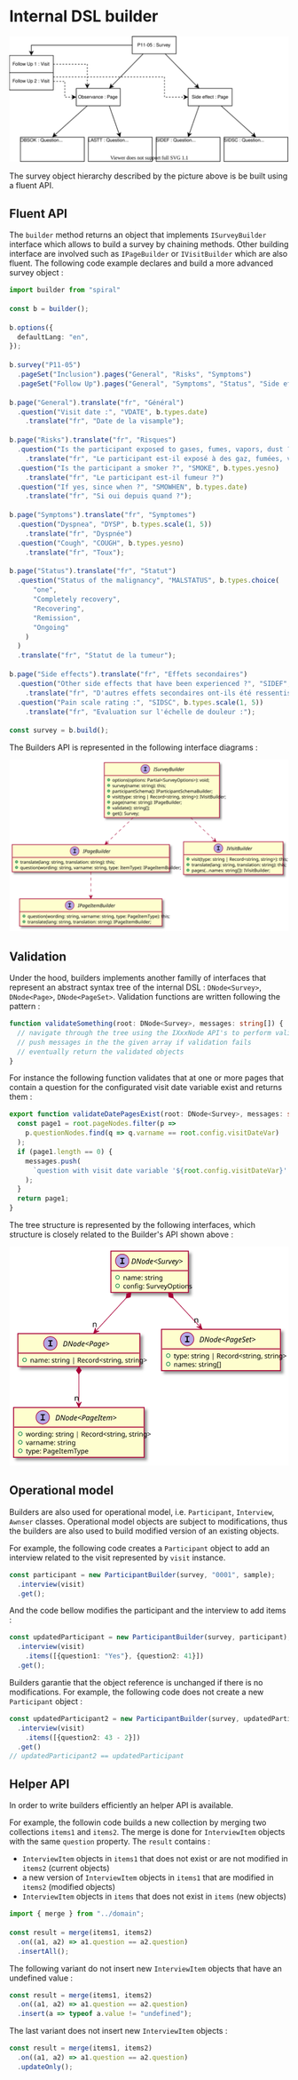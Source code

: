 # Internal DSL builder

![Builder example](./images/builder-ex.svg "Builder example")

The survey object hierarchy described by the picture above is be built using a fluent API.

## Fluent API
The `builder` method returns an object that implements `ISurveyBuilder` interface which allows to build a survey by chaining methods. Other building interface are involved such as `IPageBuilder` or `IVisitBuilder` which are also fluent.
The following code example declares and build a more advanced survey object :

```typescript
import builder from "spiral"

const b = builder();

b.options({
  defaultLang: "en",
});

b.survey("P11-05")
  .pageSet("Inclusion").pages("General", "Risks", "Symptoms")
  .pageSet("Follow Up").pages("General", "Symptoms", "Status", "Side effects");

b.page("General").translate("fr", "Général")
  .question("Visit date :", "VDATE", b.types.date)
    .translate("fr", "Date de la visample");

b.page("Risks").translate("fr", "Risques")
  .question("Is the participant exposed to gases, fumes, vapors, dust ?", "EXP", b.types.yesno)
    .translate("fr", "Le participant est-il exposé à des gaz, fumées, vapeurs, poussières")
  .question("Is the participant a smoker ?", "SMOKE", b.types.yesno)
    .translate("fr", "Le participant est-il fumeur ?")
  .question("If yes, since when ?", "SMOWHEN", b.types.date)
    .translate("fr", "Si oui depuis quand ?");

b.page("Symptoms").translate("fr", "Symptomes")
  .question("Dyspnea", "DYSP", b.types.scale(1, 5))
    .translate("fr", "Dyspnée")
  .question("Cough", "COUGH", b.types.yesno)
    .translate("fr", "Toux");

b.page("Status").translate("fr", "Statut")
  .question("Status of the malignancy", "MALSTATUS", b.types.choice(
      "one",
      "Completely recovery",
      "Recovering",
      "Remission",
      "Ongoing"
    )
  )
  .translate("fr", "Statut de la tumeur");

b.page("Side effects").translate("fr", "Effets secondaires")
  .question("Other side effects that have been experienced ?", "SIDEF", b.types.text)
    .translate("fr", "D'autres effets secondaires ont-ils été ressentis ?")
  .question("Pain scale rating :", "SIDSC", b.types.scale(1, 5))
    .translate("fr", "Evaluation sur l'échelle de douleur :");

const survey = b.build();
```
The Builders API is represented in the following interface diagrams :

![Fluent builders](./images/builders.svg "Fluent builders")

## Validation
Under the hood, builders implements another familly of interfaces that represent an abstract syntax tree of the internal DSL : `DNode<Survey>`, `DNode<Page>`, `DNode<PageSet>`. Validation functions are written following the pattern :

```typescript
function validateSomething(root: DNode<Survey>, messages: string[]) {
  // navigate through the tree using the IXxxNode API's to perform validation
  // push messages in the the given array if validation fails
  // eventually return the validated objects
}
```

For instance the following function validates that at one or more pages that contain a question for the configurated visit date variable exist and returns them :
```typescript 
export function validateDatePagesExist(root: DNode<Survey>, messages: string[]): IPageNode[] {
  const page1 = root.pageNodes.filter(p =>
    p.questionNodes.find(q => q.varname == root.config.visitDateVar)
  );
  if (page1.length == 0) {
    messages.push(
      `question with visit date variable '${root.config.visitDateVar}' is missing`
    );
  }
  return page1;
}
```
The tree structure is represented by the following interfaces, which structure is closely related to the Builder's API shown above :

![Abstract syntax tree](./images/tree.svg "Abstract syntax tree")
## Operational model
Builders are also used for operational model, i.e. `Participant`, `Interview`, `Awnser` classes. Operational model objects are subject to modifications, thus the builders are also used to build modified version of an existing objects.

For example, the following code creates a `Participant` object to add an interview related to the visit represented by `visit` instance.
```typescript
const participant = new ParticipantBuilder(survey, "0001", sample);
  .interview(visit)
  .get();
```

And the code bellow modifies the participant and the interview to add items :
```typescript
const updatedParticipant = new ParticipantBuilder(survey, participant);
  .interview(visit)
    .items([{question1: "Yes"}, {question2: 41}])
  .get();
```

Builders garantie that the object reference is unchanged if there is no modifications. For example, the following code does not create a new `Participant` object :
```typescript
const updatedParticipant2 = new ParticipantBuilder(survey, updatedParticipant);
  .interview(visit)
    .items([{question2: 43 - 2}])
  .get()
// updatedParticipant2 == updatedParticipant
```

## Helper API
In order to write builders efficiently an helper API is available.

For example, the followin code builds a new collection by merging two collections `items1` and `items2`. The merge is done for `InterviewItem` objects with the same `question` property. The `result` contains :
 - `InterviewItem` objects in `items1` that does not exist or are not modified in `items2` (current objects)
 - a new version of `InterviewItem` objects in `items1` that are modified in `items2` (modified objects)
 - `InterviewItem` objects in `items` that does not exist in `items` (new objects)
 
```typescript
import { merge } from "../domain";

const result = merge(items1, items2)
  .on((a1, a2) => a1.question == a2.question)
  .insertAll();
```

The following variant do not insert new `InterviewItem` objects that have an undefined value :

```typescript
const result = merge(items1, items2)
  .on((a1, a2) => a1.question == a2.question)
  .insert(a => typeof a.value != "undefined");
```

The last variant does not insert new `InterviewItem` objects :

```typescript
const result = merge(items1, items2)
  .on((a1, a2) => a1.question == a2.question)
  .updateOnly();
```